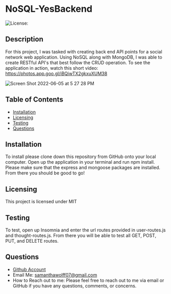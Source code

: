   # NoSQL-YesBackend

  ![License: ](https://img.shields.io/badge/License--yellow.svg)

  ## Description
  For this project, I was tasked with creating back end API points for a social network web application. Using NoSQL along with MongoDB, I was able to create RESTful API's that best follow the CRUD operation. To see the application in action, watch this short video: https://photos.app.goo.gl/iBQiwTX2gkxuXUM38

  ![Screen Shot 2022-06-05 at 5 27 28 PM](https://user-images.githubusercontent.com/97822299/172073187-eb6e7c9b-d8d9-4b2d-b452-c8b1261fe9f5.jpg)

  ## Table of Contents
  * [Installation](#installation)
  * [Licensing](#licensing)
  * [Testing](#testing)
  * [Questions](#questions)
  
  ## Installation
  To install please clone down this repository from GitHub onto your local computer. Open up the application in your terminal and run npm install. Please make sure that the express and mongoose packages are installed. From there you should be good to go!

  ## Licensing
  This project is licensed under MIT

  ## Testing
  To test, open up Insomnia and enter the url routes provided in user-routes.js and thought-routes.js. From there you will be able to test all GET, POST, PUT, and DELETE routes.

  ## Questions
  * [Github Account](https://github.com/samanthawolff)
  * Email Me: samanthawolff07@gmail.com
  * How to Reach out to me: Please feel free to reach out to me via email or GitHub if you have any questions, comments, or concerns.